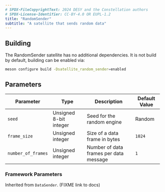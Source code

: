 ```yaml
---
# SPDX-FileCopyrightText: 2024 DESY and the Constellation authors
# SPDX-License-Identifier: CC-BY-4.0 OR EUPL-1.2
title: "RandomSender"
subtitle: "A satellite that sends random data"
---
```


## Building

The RandomSender satellite has no additional dependencies.
It is not build by default, building can be enabled via:

```sh
meson configure build -Dsatellite_random_sender=enabled
```

## Parameters

| Parameter | Type | Description | Default Value |
|-----------|------|-------------|---------------|
| `seed` | Unsigned 8-bit integer | Seed for the random engine | Random |
| `frame_size` | Unsigned integer | Size of a data frame in bytes | `1024` |
| `number_of_frames` | Unsigned integer | Number of data frames per data message | `1` |

### Framework Parameters

Inherited from `DataSender`. (FIXME link to docs)
